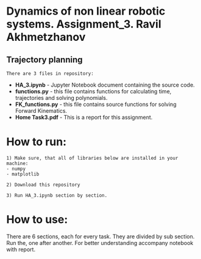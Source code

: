 # Dynamics of non linear robotic systems. Assignment_3. Ravil Akhmetzhanov
## Trajectory planning

    There are 3 files in repository: 

* __HA_3.ipynb__ - Jupyter Notebook document containing the source code.
* __functions.py__ - this file contains functions for calculating time, trajectories and solving polynomials. 
* __FK_functions.py__ - this file contains source functions for solving Forward Kinematics. 
* __Home Task3.pdf__ - This is a report for this assignment.

# How to run:
    1) Make sure, that all of libraries below are installed in your machine:
    - numpy
    - matplotlib

    2) Download this repository
    
    3) Run HA_3.ipynb section by section. 

# How to use:
There are 6 sections, each for every task.
They are divided by sub section.
Run the, one after another.
For better understanding accompany notebook with report.
    
